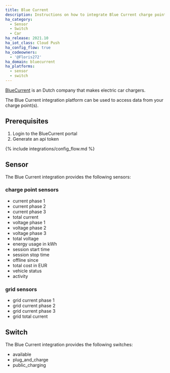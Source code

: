 ```yaml
---
title: Blue Current
description: Instructions on how to integrate Blue Current charge points within Home Assistant.
ha_category:
  - Sensor
  - Switch
  - Car
ha_release: 2021.10
ha_iot_class: Cloud Push
ha_config_flow: true
ha_codeowners:
  - '@Floris272'
ha_domain: bluecurrent
ha_platforms:
  - sensor
  - switch
---
```


[BlueCurrent](https://www.bluecurrent.nl/) is an Dutch company that makes electric car chargers.

The Blue Current integration platform can be used to access data from your charge point(s).

## Prerequisites

1. Login to the BlueCurrent portal
2. Generate an api token

{% include integrations/config_flow.md %}

## Sensor

The Blue Current integration provides the following sensors:

### charge point sensors

- current phase 1
- current phase 2
- current phase 3
- total current
- voltage phase 1
- voltage phase 2
- voltage phase 3
- total voltage
- energy usage in kWh
- session start time
- session stop time
- offline since
- total cost in EUR
- vehicle status
- activity

### grid sensors

- grid current phase 1
- grid current phase 2
- grid current phase 3
- grid total current

## Switch

The Blue Current integration provides the following switches:

- available
- plug_and_charge
- public_charging